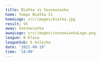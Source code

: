 ```yaml
---
title: Białka vs Sosnowianka
home: Tempo Białka II
homeLogo: src/images/bialka.jpg
result: VS
away: Sosnowianka
awayLogo: src/images/sosnowiankaLogo.png
league: B Klasa
leagueSub: 6 kolejka
date: '2021-08-19'
time: '18:00'
---
```

